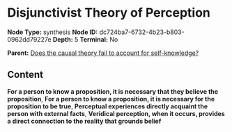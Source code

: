# Disjunctivist Theory of Perception

**Node Type:** synthesis
**Node ID:** dc724ba7-6732-4b23-b803-0962dd79227e
**Depth:** 5
**Terminal:** No

**Parent:** [Does the causal theory fail to account for self-knowledge?](does-the-causal-theory-fail-to-account-for-self-knowledge-antithesis-87c76cc3-de78-4a06-9259-27c6c048254c.md)

## Content

**For a person to know a proposition, it is necessary that they believe the proposition**, **For a person to know a proposition, it is necessary for the proposition to be true**, **Perceptual experiences directly acquaint the person with external facts**, **Veridical perception, when it occurs, provides a direct connection to the reality that grounds belief**
